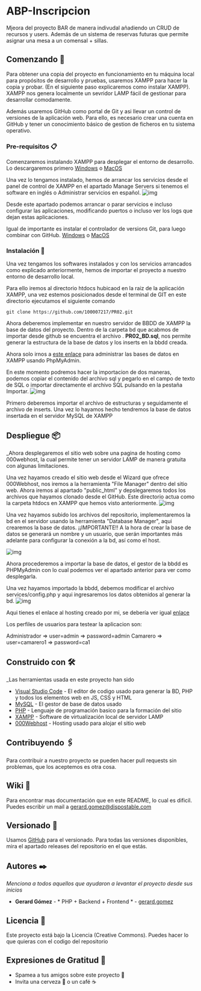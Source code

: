 # ABP-Inscripcion
Mjeora del proyecto BAR de manera indivudal añadiendo un CRUD de recursos y users.
Además de un sistema de reservas futuras que permite asignar una mesa a un comensal + sillas.

## Comenzando 🚀
Para obtener una copia del proyecto en funcionamiento en tu máquina local para propósitos de desarrollo y pruebas, usaremos XAMPP para hacer la copia y probar. 
(En el siguiente paso explicaremos como instalar XAMPP). XAMPP nos genera localmente un sevridor LAMP fácil de gestionar para desarrollar comodamente.

Además usaremos GitHub como portal de Git y asi llevar un control de versiones de la aplicación web.
Para ello, es necesario crear una cuenta en GitHub y tener un conocimiento básico de gestion de ficheros en tu sistema operativo.


### Pre-requisitos 📋

Comenzaremos instalando XAMPP para desplegar el entorno de desarrollo. Lo descargaremos primero [Windows](https://www.apachefriends.org/xampp-files/8.0.12/xampp-windows-x64-8.0.12-0-VS16-installer.exe) o [MacOS](https://www.apachefriends.org/xampp-files/8.0.12/xampp-osx-8.0.12-0-vm.dmg)

Una vez lo tengamos instalado, hemos de arrancar los servicios desde el panel de control de XAMPP en el apartado Manage Servers si tenemos el software en inglés o Administrar servicios en español. ![img](https://i.gyazo.com/406d2e3c6268130f0c0b0f49dca9393f.png)

Desde este apartado podemos arrancar o parar servicios e incluso configurar las aplicaciones, modificando puertos o incluso ver los logs que dejan estas aplicaciones.

Igual de importante es instalar el controlador de versions Git, para luego combinar con GitHub. [Windows](https://git-scm.com/downloads#:~:text=macOS-,Windows,-Linux/Unix) o [MacOS](https://git-scm.com/download/mac)

### Instalación 🔧

Una vez tengamos los softwares instalados y con los servicios arrancados como explicado anteriormente, hemos de importar el proyecto a nuestro entorno de desarrollo local.

Para ello iremos al directorio htdocs hubicaod en la raiz de la aplicación XAMPP, una vez estemos posicionados desde el terminal de GIT en este directorio ejecutamos el siguiente comando

```
git clone https://github.com/100007217/PR02.git
```
Ahora deberemos implementar en nuestro servidor de BBDD de XAMPP la base de datos del proyecto. Dentro de la carpeta bd que acabmos de importar desde github se encuentra el archivo . **PR02_BD.sql**, nos permite generar la estructura de la base de datos y los inserts en la bbdd creada.

Ahora solo irnos a [este enlace](http://localhost/phpmyadmin/) para administrar las bases de datos en XAMPP usando PhpMyAdmin.

En este momento podremos hacer la importacion de dos maneras, podemos copiar el contenido del archivo sql y pegarlo en el campo de texto de SQL o importar directamente el archivo SQL pulsando en la pestaña Importar.
![img](https://i.gyazo.com/ef4852689af26a97e2f57f8490f43330.png)

Primero deberemos importar el archivo de estructuras y seguidamente el archivo de inserts. Una vez lo hayamos hecho tendremos la base de datos insertada en el servidor MySQL de XAMPP

## Despliegue 📦

_Ahora desplegaremos el sitio web sobre una pagina de hosting como 000webhost, la cual permite tener un servidor LAMP de manera gratuita con algunas limitaciones.

Una vez hayamos creado el sitio web desde el Wizard que ofrece 000Webhost, nos iremos a la herramienta "File Manager" dentro del sitio web.
Ahora iremos al apartado "public_html\" y depslegaremos todos los archivos que hayamos clonado desde el GitHub. Este directorio actua como la carpeta htdocs en XAMPP que hemos visto anteriormente.
![img](https://i.gyazo.com/9d4eaaf2409b16aa2b5161bf8f0e4274.png)


Una vez hayamos subido los archivos del repositorio, implementaremos la bd en el servidor usando la herramienta "Database Manager", aqui crearemos la base de datos.
¡¡IMPORTANTE!! A la hora de crear la base de datos se generará un nombre y un usuario, que serán importantes más adelante para configurar la conexión a la bd, así como el host. 

![img](https://i.gyazo.com/232e6e0ffb8a23a3a9335184f42bc189.png)

Ahora procederemos a importar la base de datos, el gestor de la bbdd es PHPMyAdmin con lo cual podemos ver el apartado anterior para ver como desplegarla.

Una vez hayamos importado la bbdd, debemos modificar el archivo services/config.php y aqui ingresaremos los datos obtenidos al generar la bd.
![img](https://i.gyazo.com/b21498a3e849d49fcc40c0e454952066.png)


Aqui tienes el enlace al hosting creado por mi, se debería ver igual [enlace](https://morfeo21.000webhostapp.com/)

Los perfiles de usuarios para testear la aplicacion son:

Administrador => user=admin => password=admin
Camarero => user=camarero1 => password=ca1

## Construido con 🛠️

_Las herramientas usada en este proyecto han sido 

* [Visual Studio Code](https://code.visualstudio.com/docs) - El editor de codigo usado para generar la BD, PHP y todos los elementos web en JS, CSS y HTML
* [MySQL](https://dev.mysql.com/doc/) - El gestor de base de datos usado
* [PHP](https://www.php.net/docs.php) - Lenguaje de programación basico para la formación del sitio
* [XAMPP](https://www.apachefriends.org/docs/) - Software de virtualización local de servidor LAMP
* [000Webhost](https://www.000webhost.com/website-faq) - Hosting usado para alojar el sitio web

## Contribuyendo 🖇️

Para contribuir a nuestro proyecto se pueden hacer pull requests sin problemas, que los aceptemos es otra cosa.

## Wiki 📖

Para encontrar mas documentación que en este README, lo cual es dificil. Puedes escribir un mail a gerard.gomez@dispostable.com

## Versionado 📌

Usamos [GitHub](https://github.com/) para el versionado. Para todas las versiones disponibles, mira el apartado releases del repositorio en el que estás.

## Autores ✒️

_Menciona a todos aquellos que ayudaron a levantar el proyecto desde sus inicios_

* **Gerard Gómez** - * PHP + Backend + Frontend * - [gerard.gomez](https://github.com/100007217)

## Licencia 📄

Este proyecto está bajo la Licencia (Creative Commons). Puedes hacer lo que quieras con el codigo del repositorio

## Expresiones de Gratitud 🎁

* Spamea a tus amigos sobre este proyecto 📢
* Invita una cerveza 🍺 o un café ☕

